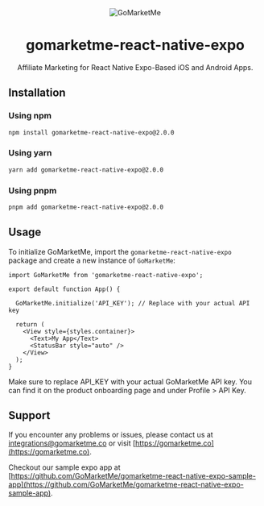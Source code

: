 <div align="center">
	<img src="https://static.gomarketme.net/assets/gmm-icon.png" alt="GoMarketMe"/>
	<br>
    <h1>gomarketme-react-native-expo</h1>
	<p>Affiliate Marketing for React Native Expo-Based iOS and Android Apps.</p>
</div>

## Installation

### Using npm

```bash
npm install gomarketme-react-native-expo@2.0.0
```

### Using yarn

```bash
yarn add gomarketme-react-native-expo@2.0.0
```

### Using pnpm

```bash
pnpm add gomarketme-react-native-expo@2.0.0
```


## Usage

To initialize GoMarketMe, import the `gomarketme-react-native-expo` package and create a new instance of `GoMarketMe`:

```tsx
import GoMarketMe from 'gomarketme-react-native-expo';

export default function App() {

  GoMarketMe.initialize('API_KEY'); // Replace with your actual API key
  
  return (
    <View style={styles.container}>
      <Text>My App</Text>
      <StatusBar style="auto" />
    </View>
  );
}
```

Make sure to replace API_KEY with your actual GoMarketMe API key. You can find it on the product onboarding page and under Profile > API Key.

## Support

If you encounter any problems or issues, please contact us at [integrations@gomarketme.co](mailto:integrations@gomarketme.co) or visit [https://gomarketme.co](https://gomarketme.co).

Checkout our sample expo app at [https://github.com/GoMarketMe/gomarketme-react-native-expo-sample-app](https://github.com/GoMarketMe/gomarketme-react-native-expo-sample-app).